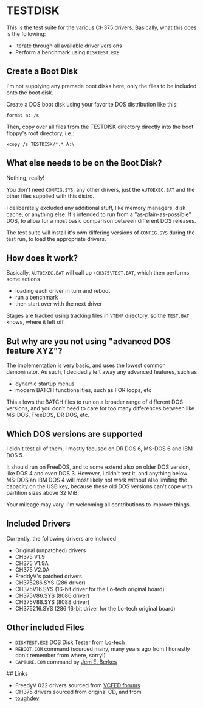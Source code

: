 # TESTDISK

This is the test suite for the various CH375 drivers.
Basically, what this does is the following:

* Iterate through all available driver versions
* Perform a benchmark using `DISKTEST.EXE`


## Create a Boot Disk

I'm not supplying any premade boot disks here, only the files to be included onto the boot disk.

Create a DOS boot disk using your favorite DOS distribution like this:

`format a: /s`

Then, copy over all files from the TESTDISK directory directly into the boot floppy's root directory, i.e.:

`xcopy /s TESTDISK/*.* A:\`


## What else needs to be on the Boot Disk?

Nothing, really!

You don't need `CONFIG.SYS`, any other drivers, just the `AUTOEXEC.BAT` and the other files supplied with this distro.

I deliberately excluded any additional stuff, like memory managers, disk cache, or anything else.
It's intended to run from a "as-plain-as-possible" DOS, to allow for a most basic comparison between different DOS releases.

The test suite will install it's own differing versions of `CONFIG.SYS` during the test run,
to load the appropriate drivers.


## How does it work?

Basically, `AUTOEXEC.BAT` will call up `\CH375\TEST.BAT`, which then performs some actions

* loading each driver in turn and reboot
* run a benchmark
* then start over with the next driver

Stages are tracked using tracking files in `\TEMP` directory, so the `TEST.BAT` knows, where it left off.


## But why are you not using "advanced DOS feature XYZ"?

The implementation is very basic, and uses the lowest common demoninator.
As such, I decidedly left away any advanced features, such as

* dynamic startup menus
* modern BATCH functionalities, such as FOR loops, etc

This allows the BATCH files to run on a broader range of different DOS versions,
and you don't need to care for too many differences between like MS-DOS, FreeDOS, DR DOS, etc.


## Which DOS versions are supported

I didn't test all of them, I mostly focused on DR DOS 6, MS-DOS 6 and IBM DOS 5.

It should run on FreeDOS, and to some extend also on older DOS version, like DOS 4 and even DOS 3.
However, I didn't test it, and anything below MS-DOS an IBM DOS 4 will most likely not work without
also limiting the capacity on the USB key, because these old DOS versions can't cope with partition sizes above 32 MiB.

Your mileage may vary.
I'm welcoming all contributions to improve things.


## Included Drivers

Currently, the following drivers are included

* Original (unpatched) drivers
 * CH375 V1.9
 * CH375 V1.9A
 * CH375 V2.0A
* FreddyV's patched drivers
 * CH375286.SYS (286 driver)
 * CH375V16.SYS (16-bit driver for the Lo-tech original board)
 * CH375V86.SYS (8086 driver)
 * CH375V88.SYS (8088 driver)
 * CH375216.SYS (286 16-bit driver for the Lo-tech original board)


## Other included Files

* `DISKTEST.EXE` DOS Disk Tester from [Lo-tech](https://www.lo-tech.co.uk/wiki/DOS_Disk_Tester)
* `REBOOT.COM` command (sourced many, many years ago from I honestly don't remember from where, sorry!) 
* `CAPTURE.COM` command by [Jem E. Berkes](http://www.pc-tools.net/)


## Links

* FreedyV 022 drivers sourced from [VCFED forums](https://forum.vcfed.org/index.php?threads/isa-usb-board.76978/post-1263624)
* CH375 drivers sourced from original CD, and from
 * [toughdev](http://www.toughdev.com/content/2018/04/usb-flash-drives-on-8-bit-isa-bus-using-ch375-isb-to-usb-adapter/)

